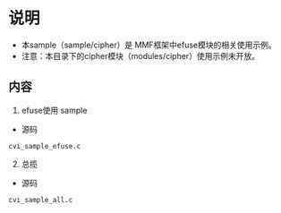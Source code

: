 # 说明
* 本sample（sample/cipher）是 MMF框架中efuse模块的相关使用示例。
* 注意：本目录下的cipher模块（modules/cipher）使用示例未开放。

## 内容
1. efuse使用 sample
* 源码
```
cvi_sample_efuse.c
```
2. 总揽
* 源码
```
cvi_sample_all.c
```
